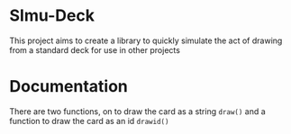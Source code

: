 # SImu-Deck
 This project aims to create a library to quickly simulate the act of drawing from a standard deck for use in other projects 

# Documentation
There are two functions, on to draw the card as a string `draw()` and a function to draw the card as an id `drawid()`
